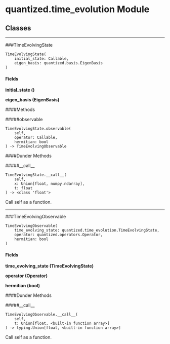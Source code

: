 # quantized.time_evolution Module



## Classes

---

###TimeEvolvingState

```
TimeEvolvingState(
    initial_state: Callable,
    eigen_basis: quantized.basis.EigenBasis
)
```
#### Fields

 **initial_state ()** 

 **eigen_basis (EigenBasis)** 

####Methods

#####observable
```
TimeEvolvingState.observable(
    self,
    operator: Callable,
    hermitian: bool
) -> TimeEvolvingObservable
```












####Dunder Methods

#####\_\_call\_\_
```
TimeEvolvingState.__call__(
    self,
    x: Union[float, numpy.ndarray],
    t: float
) -> <class 'float'>
```


Call self as a function.

 --- 

###TimeEvolvingObservable

```
TimeEvolvingObservable(
    time_evolving_state: quantized.time_evolution.TimeEvolvingState,
    operator: quantized.operators.Operator,
    hermitian: bool
)
```
#### Fields

 **time_evolving_state (TimeEvolvingState)** 

 **operator (Operator)** 

 **hermitian (bool)** 









####Dunder Methods

#####\_\_call\_\_
```
TimeEvolvingObservable.__call__(
    self,
    t: Union[float, <built-in function array>]
) -> typing.Union[float, <built-in function array>]
```


Call self as a function.

